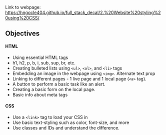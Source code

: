 Link to webpage: https://hngocle404.github.io/full_stack_decal/2.%20Website%20styling%20using%20CSS/

## Objectives
#### HTML
- Using essential HTML tags
- h1, h2, p, b, i, sub, sup, br, etc.
- Creating bulleted lists using `<ul>`, `<ol>`, and `<li>` tags
- Embedding an image in the webpage using `<img>`. Alternate text prop
- Linking to different pages - 1 live page and 1 local page (`<a>` tag).
- A button to perform a basic task like an alert.
- Creating a basic form on the local page.
- Basic info about meta tags
#### CSS
- Use a `<link>` tag to load your CSS in
- Use basic text-styling such as color, font-size, and more
- Use classes and IDs and understand the difference.